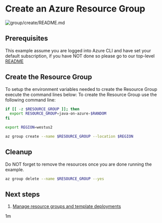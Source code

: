 
# Create an Azure Resource Group

![group/create/README.md](https://github.com/Azure-Samples/java-on-azure-examples/workflows/group/create/README.md/badge.svg)

## Prerequisites

This example assume you are logged into Azure CLI and have set your default
subscription, if you have NOT done so please go to our top-level
[README](../../)

## Create the Resource Group

To setup the environment variables needed to create the Resource Group execute
the command lines below:
To create the Resource Group use the following command line:

<!-- MARKDOWN-AUTO-DOCS:START (CODE:src=./group-create.sh) -->
<!-- The below code snippet is automatically added from ./group-create.sh -->
```sh
if [[ -z $RESOURCE_GROUP ]]; then
  export RESOURCE_GROUP=java-on-azure-$RANDOM
fi

export REGION=westus2

az group create --name $RESOURCE_GROUP --location $REGION
```
<!-- MARKDOWN-AUTO-DOCS:END -->

## Cleanup

Do NOT forget to remove the resources once you are done running the example.

<!-- MARKDOWN-AUTO-DOCS:START (CODE:src=../group-delete/group-delete.sh) -->
<!-- The below code snippet is automatically added from ../group-delete/group-delete.sh -->
```sh
az group delete --name $RESOURCE_GROUP --yes
```
<!-- MARKDOWN-AUTO-DOCS:END -->

## Next steps

1. [Manage resource groups and template deployments](https://docs.microsoft.com/en-us/cli/azure/group)

1m
